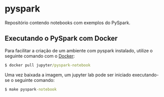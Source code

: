 # pyspark

Repositório contendo notebooks com exemplos do PySpark.

## Executando o PySpark com Docker

Para facilitar a criação de um ambiente com pyspark instalado, utilize o seguinte comando com o [Docker](https://www.docker.com/):

```cmd
$ docker pull jupyter/pyspark-notebook
```

Uma vez baixada a imagem, um jupyter lab pode ser iniciado executando-se o seguinte comando:

```cmd
$ make pyspark-notebook
```


